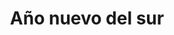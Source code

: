 ---
layout: clinicas-de-arte
title: Año nuevo del sur
img: /img/intervenciones/ano-nuevo-del-sur.jpg
---